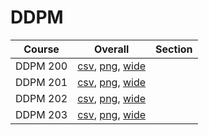# DDPM

| Course | Overall | Section |
| ------ | ------- | ------- |
| DDPM 200 | [csv](https://github.com/UCSD-Historical-Enrollment-Data/2024Fall/blob/main/overall/DDPM%20200.csv), [png](https://raw.githubusercontent.com/UCSD-Historical-Enrollment-Data/2024Fall/main/plot_overall/DDPM%20200.png), [wide](https://raw.githubusercontent.com/UCSD-Historical-Enrollment-Data/2024Fall/main/plot_overall_wide/DDPM%20200.png) |  |
| DDPM 201 | [csv](https://github.com/UCSD-Historical-Enrollment-Data/2024Fall/blob/main/overall/DDPM%20201.csv), [png](https://raw.githubusercontent.com/UCSD-Historical-Enrollment-Data/2024Fall/main/plot_overall/DDPM%20201.png), [wide](https://raw.githubusercontent.com/UCSD-Historical-Enrollment-Data/2024Fall/main/plot_overall_wide/DDPM%20201.png) |  |
| DDPM 202 | [csv](https://github.com/UCSD-Historical-Enrollment-Data/2024Fall/blob/main/overall/DDPM%20202.csv), [png](https://raw.githubusercontent.com/UCSD-Historical-Enrollment-Data/2024Fall/main/plot_overall/DDPM%20202.png), [wide](https://raw.githubusercontent.com/UCSD-Historical-Enrollment-Data/2024Fall/main/plot_overall_wide/DDPM%20202.png) |  |
| DDPM 203 | [csv](https://github.com/UCSD-Historical-Enrollment-Data/2024Fall/blob/main/overall/DDPM%20203.csv), [png](https://raw.githubusercontent.com/UCSD-Historical-Enrollment-Data/2024Fall/main/plot_overall/DDPM%20203.png), [wide](https://raw.githubusercontent.com/UCSD-Historical-Enrollment-Data/2024Fall/main/plot_overall_wide/DDPM%20203.png) |  |
